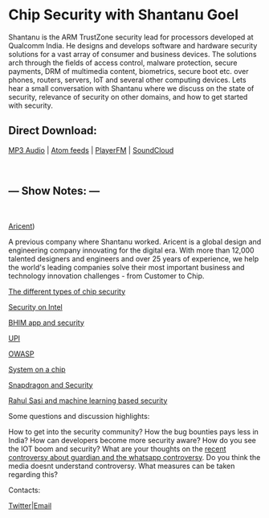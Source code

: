 # Chip Security with Shantanu Goel

Shantanu is the ARM TrustZone security lead for processors developed at Qualcomm India. He designs and develops software and hardware security solutions for a vast array of consumer and business devices. The solutions arch through the fields of access control, malware protection, secure payments, DRM of multimedia content, biometrics, secure boot etc. over phones, routers, servers, IoT and several other computing devices. Lets hear a small conversation with Shantanu where we discuss on the state of security, relevance of security on other domains, and how to get started with security.

## Direct Download:
[MP3 Audio](https://flawcode.com/static/audio/6.mp3) | [Atom feeds](https://flawcode.com/atom.rss) | [PlayerFM](https://player.fm/series/flawcode-1263695) | [SoundCloud](https://soundcloud.com/flawcode)

&nbsp;

## — Show Notes: —

&nbsp;

[Aricent](https://www.linkedin.com/company-beta/3229/))

A previous company where Shantanu worked. Aricent is a global design and engineering company innovating for the digital era. With more than 12,000 talented designers and engineers and over 25 years of experience, we help the world's leading companies solve their most important business and technology innovation challenges - from Customer to Chip. 

[The different types of chip security](http://www.wisegeek.com/what-are-the-different-types-of-computer-security.htm)

[Security on Intel](http://www.intel.com/content/www/us/en/data-security/security-overview-general-technology.html)

[BHIM app and security](https://sabrangindia.in/article/many-security-holes-bhim-app)

[UPI](https://razorpay.com/upi/)

[OWASP](https://www.owasp.org/index.php/Main_Page)

[System on a chip](https://en.wikipedia.org/wiki/System_on_a_chip)

[Snapdragon and Security](https://www.qualcomm.com/products/snapdragon/security)

[Rahul Sasi and machine learning based security](http://thehackernews.com/2017/01/artificial-Intelligence-cybersecurity.html)

Some questions and discussion highlights:

How to get into the security community? How the bug bounties pays less in India? How can developers become more security aware? How do you see the IOT boom and security? What are your thoughts on the [recent controversy about guardian and the whatsapp controversy][1]. Do you think the media doesnt understand controversy. What measures can be taken regarding this?

Contacts:

[Twitter][2]|[Email][3]

[1]: https://thewire.in/102446/was-the-guardians-whatsapp-reporting-irresponsible-or-fake-news/
[2]: https://twitter.com/shantanugoel 
[3]: shantanu@shantanugoel.com

